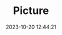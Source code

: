 ---
weight: 1
images:
- /images/edited/175.jpeg
title: Picture
date: 2023-10-20 12:44:21
tags: [luminar neo,work,giraffe]
---